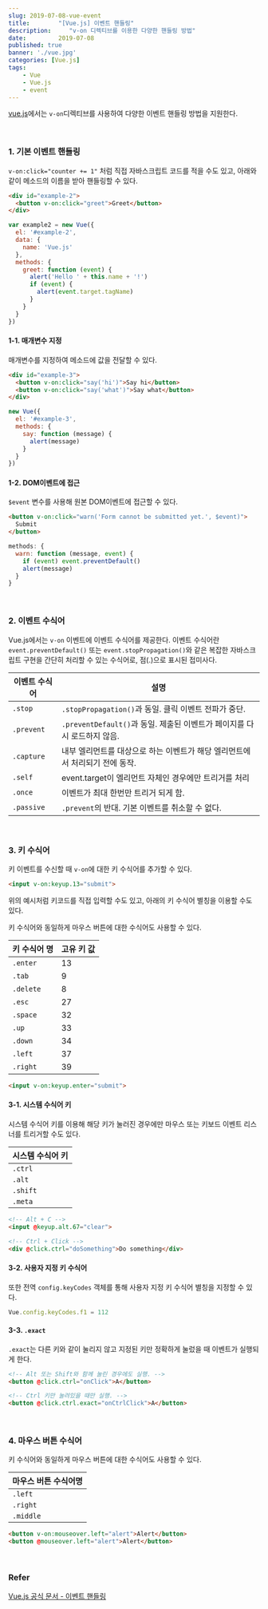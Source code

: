 ```yaml
---
slug: 2019-07-08-vue-event
title:        "[Vue.js] 이벤트 핸들링"
description:     "v-on 디렉티브를 이용한 다양한 핸들링 방법"
date:         2019-07-08
published: true
banner: './vue.jpg'
categories: [Vue.js]
tags:
    - Vue
    - Vue.js
    - event
---
```




[vue.js](<https://kr.vuejs.org/>)에서는 `v-on`디렉티브를 사용하여 다양한 이벤트 핸들링 방법을 지원한다.

<br/>

### 1. 기본 이벤트 핸들링

`v-on:click="counter += 1"` 처럼 직접 자바스크립트 코드를 적을 수도 있고, 아래와 같이 메소드의 이름을 받아 핸들링할 수 있다.

```html
<div id="example-2">
  <button v-on:click="greet">Greet</button>
</div>
```

```javascript
var example2 = new Vue({
  el: '#example-2',
  data: {
    name: 'Vue.js'
  },
  methods: {
    greet: function (event) {
      alert('Hello ' + this.name + '!')
      if (event) {
        alert(event.target.tagName)
      }
    }
  }
})
```



#### 1-1. 매개변수 지정

매개변수를 지정하여 메소드에 값을 전달할 수 있다.

```html
<div id="example-3">
  <button v-on:click="say('hi')">Say hi</button>
  <button v-on:click="say('what')">Say what</button>
</div>
```

```javascript
new Vue({
  el: '#example-3',
  methods: {
    say: function (message) {
      alert(message)
    }
  }
})
```



#### 1-2. DOM이벤트에 접근

 `$event` 변수를 사용해 원본 DOM이벤트에 접근할 수 있다.

```html
<button v-on:click="warn('Form cannot be submitted yet.', $event)">
  Submit
</button>
```

```js
methods: {
  warn: function (message, event) {
    if (event) event.preventDefault()
    alert(message)
  }
}
```

<br/>

### 2. 이벤트 수식어

Vue.js에서는 `v-on` 이벤트에 이벤트 수식어를 제공한다. 이벤트 수식어란  `event.preventDefault()` 또는 `event.stopPropagation()`와 같은 복잡한 자바스크립트 구현을 간단히 처리할 수 있는 수식어로, 점(.)으로 표시된 접미사다.

| 이벤트 수식어 | 설명                                                         |
| ------------- | ------------------------------------------------------------ |
| `.stop`       | `.stopPropagation()`과 동일. 클릭 이벤트 전파가 중단.        |
| `.prevent`    | `.preventDefault()`과 동일. 제출된 이벤트가 페이지를 다시 로드하지 않음. |
| `.capture`    | 내부 엘리먼트를 대상으로 하는 이벤트가 해당 엘리먼트에서 처리되기 전에 동작. |
| `.self`       | event.target이 엘리먼트 자체인 경우에만 트리거를 처리        |
| `.once`       | 이벤트가 최대 한번만 트리거 되게 함.                         |
| `.passive`    | `.prevent`의 반대. 기본 이벤트를 취소할 수 없다.             |

<br/>

### 3. 키 수식어

키 이벤트를 수신할 때 `v-on`에 대한 키 수식어를 추가할 수 있다.

```html
<input v-on:keyup.13="submit">
```



위의 예시처럼 키코드를 직접 입력할 수도 있고, 아래의 키 수식어 별칭을 이용할 수도 있다.

키 수식어와 동일하게 마우스 버튼에 대한 수식어도 사용할 수 있다.

| 키 수식어 명 | 고유 키 값 |
| ------------ | ---------- |
| `.enter`     | 13         |
| `.tab`       | 9          |
| `.delete`    | 8          |
| `.esc`       | 27         |
| `.space`     | 32         |
| `.up`        | 33         |
| `.down`      | 34         |
| `.left`      | 37         |
| `.right`     | 39         |

```html
<input v-on:keyup.enter="submit">
```



#### 3-1. 시스템 수식어 키

시스템 수식어 키를 이용해 해당 키가 눌러진 경우에만 마우스 또는 키보드 이벤트 리스너를 트리거할 수도 있다.

| 시스템 수식어 키 |
| ---------------- |
| `.ctrl`          |
| `.alt`           |
| `.shift`         |
| `.meta`          |

```html
<!-- Alt + C -->
<input @keyup.alt.67="clear">

<!-- Ctrl + Click -->
<div @click.ctrl="doSomething">Do something</div>
```



#### 3-2. 사용자 지정 키 수식어

또한 전역 `config.keyCodes` 객체를 통해 사용자 지정 키 수식어 별칭을 지정할 수 있다.

```javascript
Vue.config.keyCodes.f1 = 112
```



#### 3-3. `.exact`

`.exact`는 다른 키와 같이 눌리지 않고 지정된 키만 정확하게 눌렀을 때 이벤트가 실행되게 한다.

```html
<!-- Alt 또는 Shift와 함께 눌린 경우에도 실행. -->
<button @click.ctrl="onClick">A</button>

<!-- Ctrl 키만 눌려있을 때만 실행. -->
<button @click.ctrl.exact="onCtrlClick">A</button>
```

<br/>

### 4. 마우스 버튼 수식어 

키 수식어와 동일하게 마우스 버튼에 대한 수식어도 사용할 수 있다.

| **마우스 버튼 수식어명** |
| ------------------------ |
| `.left`                  |
| `.right`                 |
| `.middle`                |

```html
<button v-on:mouseover.left="alert">Alert</button>
<button @mouseover.left="alert">Alert</button>
```

<br/>

### Refer

[Vue.js 공식 문서 - 이벤트 핸들링](<https://kr.vuejs.org/v2/guide/events.html>)

